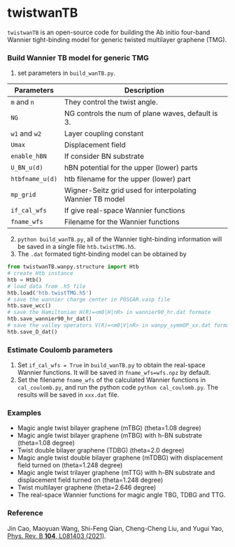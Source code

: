 # twistwanTB
`twistwanTB` is an open-source code for building the Ab initio four-band Wannier tight-binding model for generic twisted multilayer graphene (TMG). 

### Build Wannier TB model for generic TMG

1. set parameters in `build_wanTB.py`. 

| Parameters      | Description                                               |
| --------------- | --------------------------------------------------------- |
| `m` and `n`     | They control the twist angle.                             |
| `NG`            | NG controls the num of plane waves, default is 3.         |
| `w1` and `w2`   | Layer coupling constant                                   |
| `Umax`          | Displacement field                                        |
| `enable_hBN`    | If consider BN substrate                                  |
| `U_BN_u(d)`     | hBN potential for the upper (lower) parts                 |
| `htbfname_u(d)` | htb filename for the upper (lower) part                   |
| `mp_grid`       | Wigner-Seitz grid used for interpolating Wannier TB model |
| `if_cal_wfs`    | If give real-space Wannier functions                      |
| `fname_wfs`     | Filename for the Wannier functions                        |

2. `python build_wanTB.py`, all of the Wannier tight-binding information will be saved in a single file `htb.twistTMG.h5`.
3. The `.dat` formated tight-binding model can be obtained by

```python
from twistwanTB.wanpy.structure import Htb
# create Htb instance
htb = Htb()
# load data from .h5 file
htb.load('htb.twistTMG.h5')
# save the wannier charge center in POSCAR.vasp file
htb.save_wcc()
# save the Hamiltonian H(R)=<m0|H|nR> in wannier90_hr.dat formate
htb.save_wannier90_hr_dat()
# save the valley operators V(R)=<m0|V|nR> in wanpy_symmOP_xx.dat formate
htb.save_D_dat()
```

### Estimate Coulomb parameters

1. Set `if_cal_wfs = True` in `build_wanTB.py`  to obtain the real-space Wannier functions. It will be saved in `fname_wfs=wfs.npz` by default. 
2. Set the filename `fname_wfs`  of the calculated Wannier functions in `cal_coulomb.py`, and run the python code `python cal_coulomb.py`. The results will be saved in `xxx.dat` file. 

### Examples

- Magic angle twist bilayer graphene (mTBG) (theta=1.08 degree)
- Magic angle twist bilayer graphene (mTBG) with h-BN substrate (theta=1.08 degree)
- Twist double bilayer graphene (TDBG) (theta=2.0 degree) 
- Magic angle twist double bilayer graphene (mTDBG) with displacement field turned on (theta=1.248 degree) 
- Magic angle twist trilayer graphene (mTTG) with h-BN substrate and displacement field turned on  (theta=1.248 degree) 
- Twist multilayer graphene  (theta=2.646 degree) 
- The real-space Wannier functions for magic angle TBG, TDBG and TTG. 

### Reference

Jin Cao, Maoyuan Wang, Shi-Feng Qian, Cheng-Cheng Liu, and Yugui Yao, [Phys. Rev. B **104**, L081403 (2021)](http://link.aps.org/doi/10.1103/PhysRevB.104.L081403).

